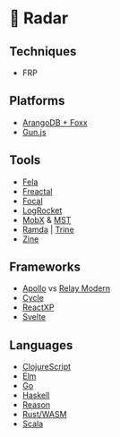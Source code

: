 # 📡  Radar

## Techniques

* FRP

## Platforms

* [ArangoDB + Foxx](https://www.arangodb.com/why-arangodb/foxx/)
* [Gun.js](http://gun.js.org/)

## Tools

* [Fela](http://fela.js.org/)
* [Freactal](https://github.com/FormidableLabs/freactal)
* [Focal](https://github.com/grammarly/focal)
* [LogRocket](https://logrocket.com/)
* [MobX](https://mobx.js.org/getting-started.html) & [MST](https://github.com/mobxjs/mobx-state-tree)
* [Ramda](http://fr.umio.us/why-ramda/) | [Trine](https://github.com/jussi-kalliokoski/trine)
* [Zine](https://github.com/j-s-n/zine)

## Frameworks

* [Apollo](https://learnapollo.com/) vs [Relay Modern](https://facebook.github.io/relay/docs/relay-modern.html)
* [Cycle](https://github.com/cyclejs-community/create-cycle-app)
* [ReactXP](https://github.com/react-native-training/create-xp-app)
* [Svelte](https://svelte.technology/guide)

## Languages

* [ClojureScript](https://github.com/clojure/clojurescript)
* [Elm](http://elm-lang.org/)
* [Go](https://golang.org/)
* [Haskell](https://www.haskell.org/)
* [Reason](https://github.com/knowbody/crra)
* [Rust/WASM](https://medium.com/@ianjsikes/get-started-with-rust-webassembly-and-webpack-58d28e219635)
* [Scala](https://www.scala-lang.org/)
